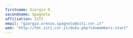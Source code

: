 ```yaml
---
firstname: Giorgio O.
secondname: Spagnolo
affiliation: ISTI
email: "giorgio.oronzo.spagnolo@isti.cnr.it"
web: "http://fmt.isti.cnr.it/doku.php?id=members:start"
---
```

